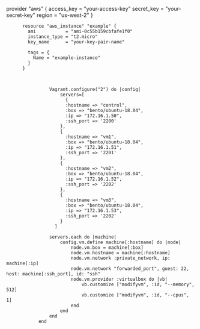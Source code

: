  provider "aws" {
            access_key = "your-access-key"
            secret_key = "your-secret-key"
            region     = "us-west-2"
          }
          
          resource "aws_instance" "example" {
            ami           = "ami-0c55b159cbfafe1f0"
            instance_type = "t2.micro"
            key_name      = "your-key-pair-name"
          
            tags = {
              Name = "example-instance"
            }
          }



                    Vagrant.configure("2") do |config|
                        servers=[
                          {
                          :hostname => "control",
                          :box => "bento/ubuntu-18.04",
                          :ip => "172.16.1.50",
                          :ssh_port => '2200'
                        },
                        {
                          :hostname => "vm1",
                          :box => "bento/ubuntu-18.04",
                          :ip => "172.16.1.51",
                          :ssh_port => '2201'
                        },
                        {
                          :hostname => "vm2",
                          :box => "bento/ubuntu-18.04",
                          :ip => "172.16.1.52",
                          :ssh_port => '2202'
                        },
                        {
                          :hostname => "vm3",
                          :box => "bento/ubuntu-18.04",
                          :ip => "172.16.1.53",
                          :ssh_port => '2202'
                        }        
                      ]
                
                    servers.each do |machine|
                        config.vm.define machine[:hostname] do |node|
                            node.vm.box = machine[:box]
                            node.vm.hostname = machine[:hostname]
                            node.vm.network :private_network, ip: machine[:ip]
                            node.vm.network "forwarded_port", guest: 22, host: machine[:ssh_port], id: "ssh"
                            node.vm.provider :virtualbox do |vb|
                                vb.customize ["modifyvm", :id, "--memory", 512]
                                vb.customize ["modifyvm", :id, "--cpus", 1]
                            end
                        end
                    end
                end
